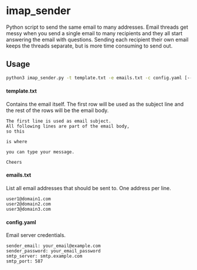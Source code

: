 # imap_sender

Python script to send the same email to many addresses. Email threads get messy when you send a single email to many recipients and they all start answering the email with questions. Sending each recipient their own email keeps the threads separate, but is more time consuming to send out.

## Usage

```bash
python3 imap_sender.py -t template.txt -e emails.txt -c config.yaml [--cc email1[,email2,email3...]] [--bcc email1[,email2,email3...]]
```

#### template.txt

Contains the email itself. The first row will be used as the subject line and the rest of the rows will be the email body.

```
The first line is used as email subject.
All following lines are part of the email body,
so this

is where

you can type your message.

Cheers
```

#### emails.txt

List all email addresses that should be sent to. One address per line.

```
user1@domain1.com
user2@domain2.com
user3@domain3.com
```

#### config.yaml

Email server credentials.

```
sender_email: your_email@example.com
sender_password: your_email_password
smtp_server: smtp.example.com
smtp_port: 587 
```
